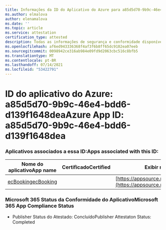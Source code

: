 ```yaml
---
title: Informações da ID do Aplicativo do Azure para a85d5d70-9b9c-46e4-bdd6-d139f1648dea
ms.author: elmalova
author: elenamalova
ms.date: ''
ms.topic: article
ms.service: attestation
certification_type: attested
description: Todas as informações de segurança e conformidade disponíveis para a85d5d70-9b9c-46e4-bdd6-d139f1648dea.
ms.openlocfilehash: af6ed943336368f4af3f6b8ff65dc9102ea07eeb
ms.sourcegitcommit: 0098942ce316ab984e09fd9d2063cbc516c8bfb5
ms.translationtype: MT
ms.contentlocale: pt-BR
ms.lasthandoff: 07/14/2021
ms.locfileid: "53422791"
---
```

# <a name="azure-app-id-a85d5d70-9b9c-46e4-bdd6-d139f1648dea"></a><span data-ttu-id="8153b-103">ID do aplicativo do Azure: a85d5d70-9b9c-46e4-bdd6-d139f1648dea</span><span class="sxs-lookup"><span data-stu-id="8153b-103">Azure App ID: a85d5d70-9b9c-46e4-bdd6-d139f1648dea</span></span>


### <a name="apps-associated-with-this-id"></a><span data-ttu-id="8153b-104">Aplicativos associados a essa ID:</span><span class="sxs-lookup"><span data-stu-id="8153b-104">Apps associated with this ID:</span></span>
| <span data-ttu-id="8153b-105">**Nome do aplicativo**</span><span class="sxs-lookup"><span data-stu-id="8153b-105">**App name**</span></span> | <span data-ttu-id="8153b-106">**Certificado**</span><span class="sxs-lookup"><span data-stu-id="8153b-106">**Certified**</span></span> | <span data-ttu-id="8153b-107">**Exibir no AppSource**</span><span class="sxs-lookup"><span data-stu-id="8153b-107">**View in AppSource**</span></span> |
|-|-|-|
| [<span data-ttu-id="8153b-108">ecBooking</span><span class="sxs-lookup"><span data-stu-id="8153b-108">ecBooking</span></span>](https://docs.microsoft.com/en-us/microsoft-365-app-certification/forward/WA200002096) |  | [https://appsource.microsoft.com/product/office/WA200002096](https://appsource.microsoft.com/product/office/WA200002096) |

### <a name="microsoft-365-app-compliance-status"></a><span data-ttu-id="8153b-109">Microsoft 365 Status da Conformidade do Aplicativo</span><span class="sxs-lookup"><span data-stu-id="8153b-109">Microsoft 365 App Compliance Status</span></span>
- <span data-ttu-id="8153b-110">Publisher Status do Atestado: Concluído</span><span class="sxs-lookup"><span data-stu-id="8153b-110">Publisher Attestaton Status: Completed</span></span>
